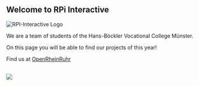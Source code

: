 ## Welcome to RPi Interactive

![RPI-Interactive Logo](https://sk-cdn.net/websites/rpi-interactive/logo.png)

We are a team of students of the Hans-Böckler Vocational College Münster.

On this page you will be able to find our projects of this year!


Find us at <a href="https://openrheinruhr.de/" alt="OpenRheinRuhr - Ein Pott voll Software">OpenRheinRuhr</a>

<br>

<a href="http://openrheinruhr.de/" alt="OpenRheinRuhr - Ein Pott voll Software">
<img src="http://openrheinruhr.de/images/countdown.png" />
</a>
